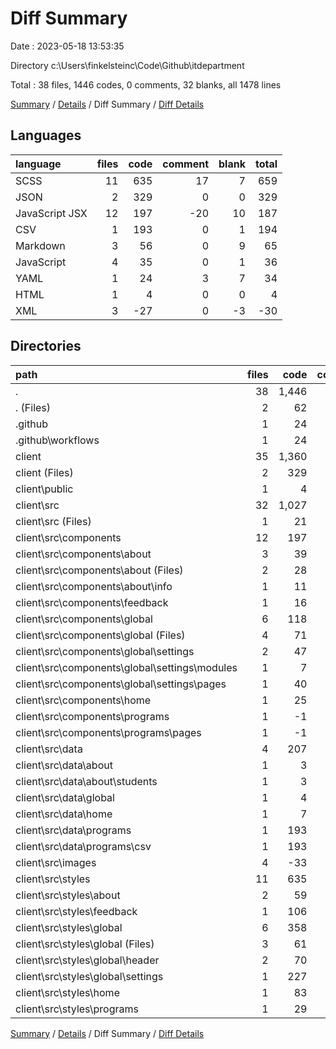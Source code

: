 # Diff Summary

Date : 2023-05-18 13:53:35

Directory c:\\Users\\finkelsteinc\\Code\\Github\\itdepartment

Total : 38 files,  1446 codes, 0 comments, 32 blanks, all 1478 lines

[Summary](results.md) / [Details](details.md) / Diff Summary / [Diff Details](diff-details.md)

## Languages
| language | files | code | comment | blank | total |
| :--- | ---: | ---: | ---: | ---: | ---: |
| SCSS | 11 | 635 | 17 | 7 | 659 |
| JSON | 2 | 329 | 0 | 0 | 329 |
| JavaScript JSX | 12 | 197 | -20 | 10 | 187 |
| CSV | 1 | 193 | 0 | 1 | 194 |
| Markdown | 3 | 56 | 0 | 9 | 65 |
| JavaScript | 4 | 35 | 0 | 1 | 36 |
| YAML | 1 | 24 | 3 | 7 | 34 |
| HTML | 1 | 4 | 0 | 0 | 4 |
| XML | 3 | -27 | 0 | -3 | -30 |

## Directories
| path | files | code | comment | blank | total |
| :--- | ---: | ---: | ---: | ---: | ---: |
| . | 38 | 1,446 | 0 | 32 | 1,478 |
| . (Files) | 2 | 62 | 0 | 10 | 72 |
| .github | 1 | 24 | 3 | 7 | 34 |
| .github\\workflows | 1 | 24 | 3 | 7 | 34 |
| client | 35 | 1,360 | -3 | 15 | 1,372 |
| client (Files) | 2 | 329 | 0 | 0 | 329 |
| client\\public | 1 | 4 | 0 | 0 | 4 |
| client\\src | 32 | 1,027 | -3 | 15 | 1,039 |
| client\\src (Files) | 1 | 21 | 0 | 0 | 21 |
| client\\src\\components | 12 | 197 | -20 | 10 | 187 |
| client\\src\\components\\about | 3 | 39 | -29 | 0 | 10 |
| client\\src\\components\\about (Files) | 2 | 28 | 1 | 0 | 29 |
| client\\src\\components\\about\\info | 1 | 11 | -30 | 0 | -19 |
| client\\src\\components\\feedback | 1 | 16 | 0 | 3 | 19 |
| client\\src\\components\\global | 6 | 118 | 9 | 9 | 136 |
| client\\src\\components\\global (Files) | 4 | 71 | 3 | 4 | 78 |
| client\\src\\components\\global\\settings | 2 | 47 | 6 | 5 | 58 |
| client\\src\\components\\global\\settings\\modules | 1 | 7 | 0 | 2 | 9 |
| client\\src\\components\\global\\settings\\pages | 1 | 40 | 6 | 3 | 49 |
| client\\src\\components\\home | 1 | 25 | 0 | 0 | 25 |
| client\\src\\components\\programs | 1 | -1 | 0 | -2 | -3 |
| client\\src\\components\\programs\\pages | 1 | -1 | 0 | -2 | -3 |
| client\\src\\data | 4 | 207 | 0 | 2 | 209 |
| client\\src\\data\\about | 1 | 3 | 0 | 0 | 3 |
| client\\src\\data\\about\\students | 1 | 3 | 0 | 0 | 3 |
| client\\src\\data\\global | 1 | 4 | 0 | 0 | 4 |
| client\\src\\data\\home | 1 | 7 | 0 | 1 | 8 |
| client\\src\\data\\programs | 1 | 193 | 0 | 1 | 194 |
| client\\src\\data\\programs\\csv | 1 | 193 | 0 | 1 | 194 |
| client\\src\\images | 4 | -33 | 0 | -4 | -37 |
| client\\src\\styles | 11 | 635 | 17 | 7 | 659 |
| client\\src\\styles\\about | 2 | 59 | 11 | 0 | 70 |
| client\\src\\styles\\feedback | 1 | 106 | 0 | 1 | 107 |
| client\\src\\styles\\global | 6 | 358 | 4 | 3 | 365 |
| client\\src\\styles\\global (Files) | 3 | 61 | 0 | 1 | 62 |
| client\\src\\styles\\global\\header | 2 | 70 | 0 | 1 | 71 |
| client\\src\\styles\\global\\settings | 1 | 227 | 4 | 1 | 232 |
| client\\src\\styles\\home | 1 | 83 | 2 | 1 | 86 |
| client\\src\\styles\\programs | 1 | 29 | 0 | 2 | 31 |

[Summary](results.md) / [Details](details.md) / Diff Summary / [Diff Details](diff-details.md)